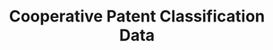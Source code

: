 ---
bigquery: https://console.cloud.google.com/bigquery?p=patents-public-data&d=cpc&page=dataset
citation: '“Cooperative Patent Classification” by the EPO and USPTO, for public use. '
contributors: EPO, USPTO
cost: None
description: Cooperative Patent Classification Data contains the scheme and definitions
  of the Cooperative Patent Classification system for classifying patent documents.
  The CPC is the result of a partnership between the EPO and the USPTO in their joint
  effort to develop a common, internationally compatible classification system for
  technical documents, in particular patent publications, which will be used by both
  offices in the patent granting process
documentation: https://www.cooperativepatentclassification.org/cpcSchemeAndDefinitions
last_edit: 04/07/2022, 07:31:00
location: https://www.cooperativepatentclassification.org/index
maintained_by: USPTO, EPO
schema_fields:
- definition
- limitingReferences
- childGroups
- titlePart
- residualReferences
- breakdownCode
- breakdown_code
- parents
- synonyms
- status
- limiting_references
- children
- glossary
- child_groups
- applicationReferences
- title_part
- ipc_concordant
- informative_references
- date_revised
- dateRevised
- informativeReferences
- not_allocatable
- notAllocatable
- titleFull
- residual_references
- title_full
- level
- application_references
- sizeCache
- ipcConcordant
- symbol
- additional_only
shortname: cooperative_patent_classification
tags:
- patents
- science
title: Cooperative Patent Classification Data
uuid: 984374a7-16e9-4b35-9445-458daceb01bf
---